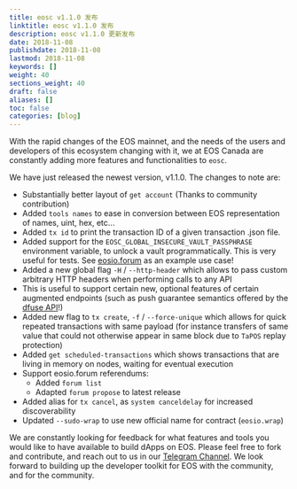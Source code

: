 ```yaml
---
title: eosc v1.1.0 发布
linktitle: eosc v1.1.0 发布
description: eosc v1.1.0 更新发布
date: 2018-11-08
publishdate: 2018-11-08
lastmod: 2018-11-08
keywords: []
weight: 40
sections_weight: 40
draft: false
aliases: []
toc: false
categories: [blog]
---
```


With the rapid changes of the EOS mainnet, and the needs of the users and developers of this ecosystem
changing with it, we at EOS Canada are constantly adding more features and functionalities to `eosc`.

We have just released the newest version, v1.1.0. The changes to note are:

* Substantially better layout of `get account` (Thanks to community contribution)
* Added `tools names` to ease in conversion between EOS representation of names, uint, hex, etc...
* Added `tx id` to print the transaction ID of a given transaction .json file.
* Added support for the `EOSC_GLOBAL_INSECURE_VAULT_PASSPHRASE` environment variable, to unlock a vault programmatically. This is very useful for tests. See [eosio.forum](https://github.com/eaoscanada/eosio.forum/blob/da00f31b6c23da46364af912a01990b62a398785/README.md#environment) as an example use case!
* Added a new global flag `-H` / `--http-header` which allows to pass custom arbitrary HTTP headers when performing calls to any API
* This is useful to support certain new, optional features of certain augmented endpoints (such as push guarantee semantics offered by the [dfuse API](https://dfuse.io/)!)
* Added new flag to `tx create`, `-f` / `--force-unique` which allows for quick repeated transactions with same payload (for instance transfers of same value that could not otherwise appear in same block due to `TaPOS` replay protection)
* Added `get scheduled-transactions` which shows transactions that are living in memory on nodes, waiting for eventual execution
* Support eosio.forum referendums:
   * Added `forum list`
   * Adapted `forum propose` to latest release
* Added alias for `tx cancel`, as `system canceldelay` for increased discoverability
* Updated `--sudo-wrap` to use new official name for contract (`eosio.wrap`)   

We are constantly looking for feedback for what features and tools you would like to have available to build dApps on EOS. Please feel free to fork and contribute, and reach out to us in our [Telegram Channel](https://t.me/eoscanada). We look forward to building up the developer toolkit for EOS with the community, and for the community.
